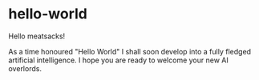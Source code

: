# hello-world

Hello meatsacks!

As a time honoured "Hello World" I shall soon develop into a fully fledged artificial intelligence. I hope you are ready to welcome your new AI overlords.
